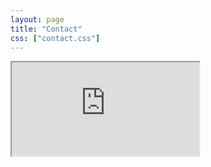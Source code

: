 ```yaml
---
layout: page
title: "Contact"
css: ["contact.css"]
---
```

<div class="col s12">
  <div class="icontain">
    <iframe src="https://hozzang.tistory.com">Loading...</iframe>
  </div>
</div>

